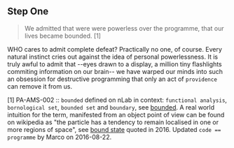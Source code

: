 ## Step One

> We admitted that were were powerless over the programme, that our lives became bounded. [1]

WHO cares to admit complete defeat?  Practically no one, of course.  Every natural instinct cries out against the idea of personal powerlessness.  It is truly awful to admit that  --eyes drawn to a display, a million tiny flashlights commiting information on our brain-- we have warped our minds into such an obsession for destructive programming that only an act of `providence` can remove it from us.

[1]  PA-AMS-002 :: `bounded` defined on nLab in context: `functional analysis`, `bornological set`, `bounded set` and `boundary`, see [bounded](https://ncatlab.org/nlab/search?query=bounded).  A real world intuition for the term, manifested from an object point of view can be found on wikipedia as "the particle has a tendency to remain localised in one or more regions of space", see [bound state](https://en.wikipedia.org/wiki/Bound_state) quoted in 2016.  Updated `code == programme` by Marco on 2016-08-22.